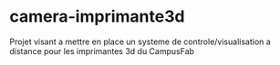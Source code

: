 camera-imprimante3d
===================

Projet visant a mettre en place un systeme de controle/visualisation a distance pour les imprimantes 3d du CampusFab
